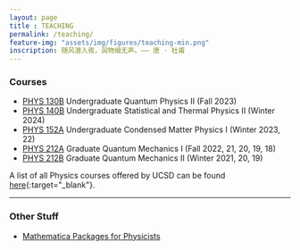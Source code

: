 ```yaml
---
layout: page 
title : TEACHING 
permalink: /teaching/
feature-img: "assets/img/figures/teaching-min.png"
inscription: 随风潜入夜，润物细无声。—— 唐 · 杜甫
---
```


### Courses

- [PHYS 130B](/teaching/PHYS130B) Undergraduate Quantum Physics II (Fall 2023)
- [PHYS 140B](/teaching/PHYS140B) Undergraduate Statistical and Thermal Physics II (Winter 2024)
- [PHYS 152A](/teaching/PHYS152A) Undergraduate Condensed Matter Physics I (Winter 2023, 22)
- [PHYS 212A](/teaching/PHYS212A) Graduate Quantum Mechanics I (Fall 2022, 21, 20, 19, 18) 
- [PHYS 212B](/teaching/PHYS212B) Graduate Quantum Mechanics II (Winter 2021, 20, 19)


A list of all Physics courses offered by UCSD can be found [here](https://ucsd.edu/catalog/courses/PHYS.html){:target="_blank"}.

---

### Other Stuff

- [Mathematica Packages for Physicists]({{site.baseurl}}/teaching/Mathematica)